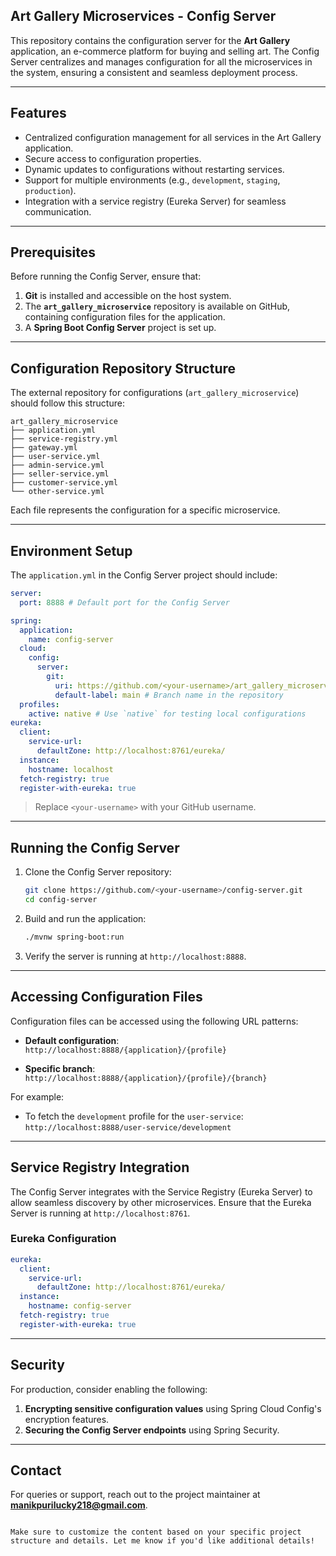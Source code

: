 ## Art Gallery Microservices - Config Server

This repository contains the configuration server for the **Art Gallery** application, an e-commerce platform for buying and selling art. The Config Server centralizes and manages configuration for all the microservices in the system, ensuring a consistent and seamless deployment process.

---

## Features

- Centralized configuration management for all services in the Art Gallery application.
- Secure access to configuration properties.
- Dynamic updates to configurations without restarting services.
- Support for multiple environments (e.g., `development`, `staging`, `production`).
- Integration with a service registry (Eureka Server) for seamless communication.

---

## Prerequisites

Before running the Config Server, ensure that:

1. **Git** is installed and accessible on the host system.
2. The **`art_gallery_microservice`** repository is available on GitHub, containing configuration files for the application.
3. A **Spring Boot Config Server** project is set up.

---

## Configuration Repository Structure

The external repository for configurations (`art_gallery_microservice`) should follow this structure:

```
art_gallery_microservice
├── application.yml
├── service-registry.yml
├── gateway.yml
├── user-service.yml
├── admin-service.yml
├── seller-service.yml
├── customer-service.yml
└── other-service.yml
```

Each file represents the configuration for a specific microservice.

---

## Environment Setup

The `application.yml` in the Config Server project should include:

```yaml
server:
  port: 8888 # Default port for the Config Server

spring:
  application:
    name: config-server
  cloud:
    config:
      server:
        git:
          uri: https://github.com/<your-username>/art_gallery_microservice
          default-label: main # Branch name in the repository
  profiles:
    active: native # Use `native` for testing local configurations
eureka:
  client:
    service-url:
      defaultZone: http://localhost:8761/eureka/
  instance:
    hostname: localhost
  fetch-registry: true
  register-with-eureka: true
```

> Replace `<your-username>` with your GitHub username.

---

## Running the Config Server

1. Clone the Config Server repository:
   ```bash
   git clone https://github.com/<your-username>/config-server.git
   cd config-server
   ```

2. Build and run the application:
   ```bash
   ./mvnw spring-boot:run
   ```

3. Verify the server is running at `http://localhost:8888`.

---

## Accessing Configuration Files

Configuration files can be accessed using the following URL patterns:

- **Default configuration**:  
  `http://localhost:8888/{application}/{profile}`

- **Specific branch**:  
  `http://localhost:8888/{application}/{profile}/{branch}`

For example:
- To fetch the `development` profile for the `user-service`:  
  `http://localhost:8888/user-service/development`

---

## Service Registry Integration

The Config Server integrates with the Service Registry (Eureka Server) to allow seamless discovery by other microservices. Ensure that the Eureka Server is running at `http://localhost:8761`.

### Eureka Configuration

```yaml
eureka:
  client:
    service-url:
      defaultZone: http://localhost:8761/eureka/
  instance:
    hostname: config-server
  fetch-registry: true
  register-with-eureka: true
```

---

## Security

For production, consider enabling the following:

1. **Encrypting sensitive configuration values** using Spring Cloud Config's encryption features.
2. **Securing the Config Server endpoints** using Spring Security.

---

## Contact

For queries or support, reach out to the project maintainer at **[manikpurilucky218@gmail.com](mailto:manikpurilucky218@gmail.com)**.
```

Make sure to customize the content based on your specific project structure and details. Let me know if you'd like additional details!
